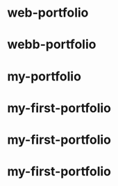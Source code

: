 # web-portfolio
# webb-portfolio
# my-portfolio
# my-first-portfolio
# my-first-portfolio
# my-first-portfolio
